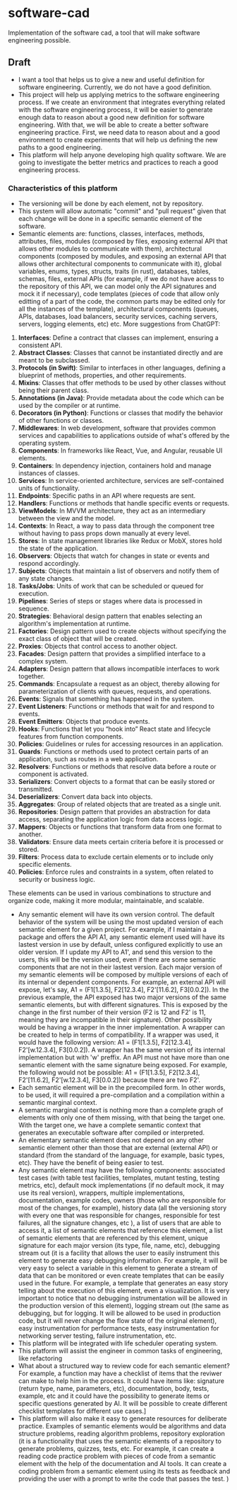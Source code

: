 # software-cad
Implementation of the software cad, a tool that will make software engineering possible.


## Draft
- I want a tool that helps us to give a new and useful definition for software engineering. Currently, we do not have a good definition.
- This project will help us applying metrics to the software engineering process.
If we create an environment that integrates everything related with the software engineering process, it will be easier to generate enough
data to reason about a good new definition for software engineering. With that, we will be able to create a better software engineering practice.
First, we need data to reason about and a good environment to create experiments that will help us defining the new paths to a good engineering.
- This platform will help anyone developing high quality software. We are going to investigate the better metrics and practices to reach a good
engineering process.
### Characteristics of this platform
- The versioning will be done by each element, not by repository.
- This system will allow automatic "commit" and "pull request" given that each change will be done in a specific semantic element of the software.
- Semantic elements are: functions, classes, interfaces, methods, attributes, files, modules (composed by files, exposing external API that allows other modules to
communicate with them), architectural components (composed by modules, and exposing an external API that allows other architectural components to
communicate with it), global variables, enums, types, structs, traits (in rust), databases, tables, schemas, files, external APIs (for example, if we
do not have access to the repository of this API, we can model only the API signatures and mock it if necessary), code templates (pieces of code that
allow only editting of a part of the code, the common parts may be edited only for all the instances of the template), architectural components (queues,
APIs, databases, load balancers, security services, caching servers, servers, logging elements, etc) etc.
More suggestions from ChatGPT:
1. **Interfaces**: Define a contract that classes can implement, ensuring a consistent API.
2. **Abstract Classes**: Classes that cannot be instantiated directly and are meant to be subclassed.
3. **Protocols (in Swift)**: Similar to interfaces in other languages, defining a blueprint of methods, properties, and other requirements.
4. **Mixins**: Classes that offer methods to be used by other classes without being their parent class.
5. **Annotations (in Java)**: Provide metadata about the code which can be used by the compiler or at runtime.
6. **Decorators (in Python)**: Functions or classes that modify the behavior of other functions or classes.
7. **Middlewares**: In web development, software that provides common services and capabilities to applications outside of what's offered by the operating system.
8. **Components**: In frameworks like React, Vue, and Angular, reusable UI elements.
9. **Containers**: In dependency injection, containers hold and manage instances of classes.
10. **Services**: In service-oriented architecture, services are self-contained units of functionality.
11. **Endpoints**: Specific paths in an API where requests are sent.
12. **Handlers**: Functions or methods that handle specific events or requests.
13. **ViewModels**: In MVVM architecture, they act as an intermediary between the view and the model.
14. **Contexts**: In React, a way to pass data through the component tree without having to pass props down manually at every level.
15. **Stores**: In state management libraries like Redux or MobX, stores hold the state of the application.
16. **Observers**: Objects that watch for changes in state or events and respond accordingly.
17. **Subjects**: Objects that maintain a list of observers and notify them of any state changes.
18. **Tasks/Jobs**: Units of work that can be scheduled or queued for execution.
19. **Pipelines**: Series of steps or stages where data is processed in sequence.
20. **Strategies**: Behavioral design pattern that enables selecting an algorithm's implementation at runtime.
21. **Factories**: Design pattern used to create objects without specifying the exact class of object that will be created.
22. **Proxies**: Objects that control access to another object.
23. **Facades**: Design pattern that provides a simplified interface to a complex system.
24. **Adapters**: Design pattern that allows incompatible interfaces to work together.
25. **Commands**: Encapsulate a request as an object, thereby allowing for parameterization of clients with queues, requests, and operations.
26. **Events**: Signals that something has happened in the system.
27. **Event Listeners**: Functions or methods that wait for and respond to events.
28. **Event Emitters**: Objects that produce events.
29. **Hooks**: Functions that let you “hook into” React state and lifecycle features from function components.
30. **Policies**: Guidelines or rules for accessing resources in an application.
31. **Guards**: Functions or methods used to protect certain parts of an application, such as routes in a web application.
32. **Resolvers**: Functions or methods that resolve data before a route or component is activated.
33. **Serializers**: Convert objects to a format that can be easily stored or transmitted.
34. **Deserializers**: Convert data back into objects.
35. **Aggregates**: Group of related objects that are treated as a single unit.
36. **Repositories**: Design pattern that provides an abstraction for data access, separating the application logic from data access logic.
37. **Mappers**: Objects or functions that transform data from one format to another.
38. **Validators**: Ensure data meets certain criteria before it is processed or stored.
39. **Filters**: Process data to exclude certain elements or to include only specific elements.
40. **Policies**: Enforce rules and constraints in a system, often related to security or business logic.

These elements can be used in various combinations to structure and organize code, making it more modular, maintainable, and scalable.
- Any semantic element will have its own version control. The default behavior of the system will be using the most updated version of each semantic
element for a given project. For example, if I maintain a package and offers the API A1, any semantic element used will have its lastest version in use
by default, unless configured explicitly to use an older version. If I update my API to A1', and send this version to the users, this will be the
version used, even if there are some semantic components that are not in their lastest version. Each major version of my semantic elements will be
composed by multiple versions of each of its internal or dependent components. For example, an external API will expose, let's say,
A1 = (F1[1.3.5], F2[12.3.4], F2'[11.6.2], F3[0.0.2]). In the previous example, the API exposed has two major versions of the same semantic elements, but
with different signatures. This is exposed by the change in the first number of their version (F2 is 12 and F2' is 11, meaning they are incompatible in their
signature). Other possibility would be having a wrapper in the inner implementation. A wrapper can be created to help in terms of compatibility. If a wrapper was used,
it would have the following version: A1 = (F1[1.3.5], F2[12.3.4], F2'[w.12.3.4], F3[0.0.2]). A wrapper has the same version of its internal implementation but with
'w' preffix. An API must not have more than one semantic element with the same signature being exposed. For example, the following would not be possible:
 A1 = (F1[1.3.5], F2[12.3.4], F2'[11.6.2], F2'[w.12.3.4], F3[0.0.2]) because there are two F2'.
- Each semantic element will be in the precompiled form. In other words, to be used, it will required a pre-compilation and a compilation within a semantic marginal context.
- A semantic marginal context is nothing more than a complete graph of elements with only one of them missing, with that being the target one. With the target one, we have
a complete semantic context that generates an executable software after compiled or interpreted.
- An elementary semantic element does not depend on any other semantic element other than those that are external (external API) or standard (from the standard of the language,
for example, basic types, etc). They have the benefit of being easier to test.
- Any semantic element may have the following components: associated test cases (with table test facilities, templates, mutant testing, testing metrics, etc), default mock
implementations (if no default mock, it may use its real version), wrappers,
multiple implementations, documentation, example codes, owners (those who are responsible for most of the changes, for example), history data (all the versioning story
with every one that was responsible for changes, responsible for test failures, all the signature changes, etc ), a list of users that are able to access it, a list of semantic elements
that reference this element, a list of semantic elements that are referenced by this element, unique signature for each major version (its type, file, name, etc), debugging stream out
(it is a facility that allows the user to easily instrument this element to generate easy debugging information. For example, it will be very easy to select a variable in this element
to generate a stream of data that can be monitored or even create templates that can be easily used in the future. For example, a template that generates an easy story telling about the
execution of this element, even a visualization. It is very important to notice that no debugging instrumentation will be allowed in the production version of this element),
logging stream out (the same as debugging, but for logging. It will be allowed to be used in production code, but it will never change the flow state of the original element), easy instrumentation
for performance tests, easy instrumentation for networking server testing, failure instrumentation, etc.
- This platform will be integrated with life scheduler operating system.
- This platform will assist the engineer in common tasks of engineering, like refactoring
- What about a structured way to review code for each semantic element? For example, a function may have a checklist of items that the reviwer can make to help him in the process.
It could have items like: signature (return type, name, parameters, etc), documentation, body, tests, example, etc and it could have the possibility to generate items or specific questions
generated by AI. It will be possible to create different checklist templates for different use cases.]
- This platform will also make it easy to generate resources for deliberate practice. Examples of semantic elements would be algorithms and data structure problems, reading algorithm problems,
repository exploration (it is a functionality that uses the semantic elements of a repository to generate problems, quizzes, tests, etc. For example, it can create a reading code practice
problem with pieces of code from a semantic element with the help of the documentation and AI tools. It can create a coding problem from a semantic element using its tests as feedback and providing
the user with a prompt to write the code that passes the test. ) 
   
